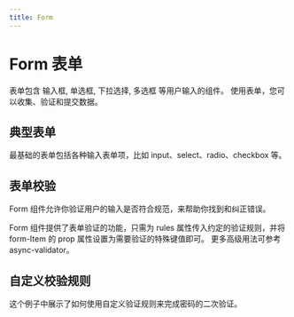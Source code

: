 ```yaml
---
title: Form
---
```


# Form 表单

表单包含 输入框, 单选框, 下拉选择, 多选框 等用户输入的组件。 使用表单，您可以收集、验证和提交数据。

## 典型表单

最基础的表单包括各种输入表单项，比如 input、select、radio、checkbox 等。
<preview path="../examples/form/basic.vue" title="" description=""></preview>

## 表单校验
Form 组件允许你验证用户的输入是否符合规范，来帮助你找到和纠正错误。

Form 组件提供了表单验证的功能，只需为 rules 属性传入约定的验证规则，并将 form-Item 的 prop 属性设置为需要验证的特殊键值即可。 更多高级用法可参考 async-validator。
<preview path="../examples/form/check.vue" title="" description=""></preview>

## 自定义校验规则
这个例子中展示了如何使用自定义验证规则来完成密码的二次验证。
<preview path="../examples/form/validate.vue" title="" description=""></preview>
